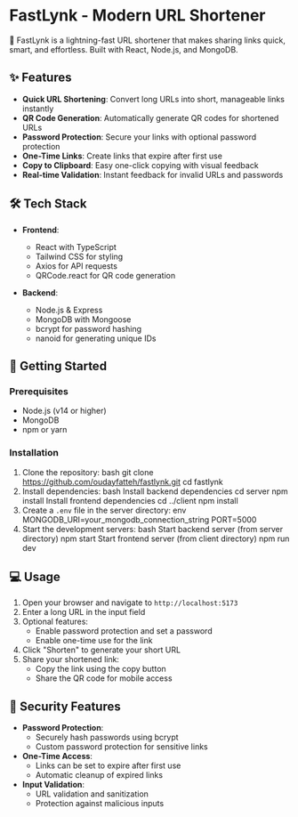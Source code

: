 # FastLynk - Modern URL Shortener

🚀 FastLynk is a lightning-fast URL shortener that makes sharing links quick, smart, and effortless. Built with React, Node.js, and MongoDB.

## ✨ Features

- **Quick URL Shortening**: Convert long URLs into short, manageable links instantly
- **QR Code Generation**: Automatically generate QR codes for shortened URLs
- **Password Protection**: Secure your links with optional password protection
- **One-Time Links**: Create links that expire after first use
- **Copy to Clipboard**: Easy one-click copying with visual feedback
- **Real-time Validation**: Instant feedback for invalid URLs and passwords

## 🛠️ Tech Stack

- **Frontend**:
  - React with TypeScript
  - Tailwind CSS for styling
  - Axios for API requests
  - QRCode.react for QR code generation

- **Backend**:
  - Node.js & Express
  - MongoDB with Mongoose
  - bcrypt for password hashing
  - nanoid for generating unique IDs

## 🚀 Getting Started

### Prerequisites

- Node.js (v14 or higher)
- MongoDB
- npm or yarn

### Installation

1. Clone the repository:
bash
git clone https://github.com/oudayfatteh/fastlynk.git
cd fastlynk
2. Install dependencies:
bash
Install backend dependencies
cd server
npm install
Install frontend dependencies
cd ../client
npm install
3. Create a `.env` file in the server directory:
env
MONGODB_URI=your_mongodb_connection_string
PORT=5000
4. Start the development servers:
bash
Start backend server (from server directory)
npm start
Start frontend server (from client directory)
npm run dev
## 💻 Usage

1. Open your browser and navigate to `http://localhost:5173`
2. Enter a long URL in the input field
3. Optional features:
   - Enable password protection and set a password
   - Enable one-time use for the link
4. Click "Shorten" to generate your short URL
5. Share your shortened link:
   - Copy the link using the copy button
   - Share the QR code for mobile access

## 🔐 Security Features

- **Password Protection**: 
  - Securely hash passwords using bcrypt
  - Custom password protection for sensitive links
- **One-Time Access**: 
  - Links can be set to expire after first use
  - Automatic cleanup of expired links
- **Input Validation**: 
  - URL validation and sanitization
  - Protection against malicious inputs